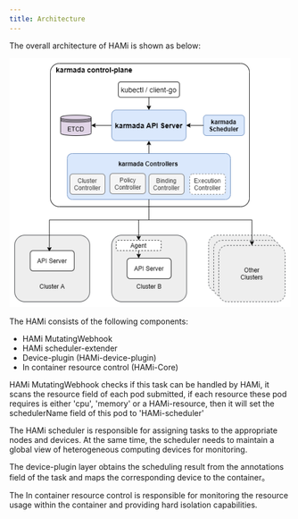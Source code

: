 ```yaml
---
title: Architecture
---
```


The overall architecture of HAMi is shown as below:

![Architecture](../resources//architecture.png)

The HAMi consists of the following components:

- HAMi MutatingWebhook
- HAMi scheduler-extender
- Device-plugin (HAMi-device-plugin)
- In container resource control (HAMi-Core)

HAMi MutatingWebhook checks if this task can be handled by HAMi, it scans the resource field of each pod submitted, if each resource these pod requires is either 'cpu', 'memory' or a HAMi-resource, then it will set the schedulerName field of this pod to 'HAMi-scheduler'

The HAMi scheduler is responsible for assigning tasks to the appropriate nodes and devices. At the same time, the scheduler needs to maintain a global view of heterogeneous computing devices for monitoring.

The device-plugin layer obtains the scheduling result from the annotations field of the task and maps the corresponding device to the container。

The In container resource control is responsible for monitoring the resource usage within the container and providing hard isolation capabilities.



